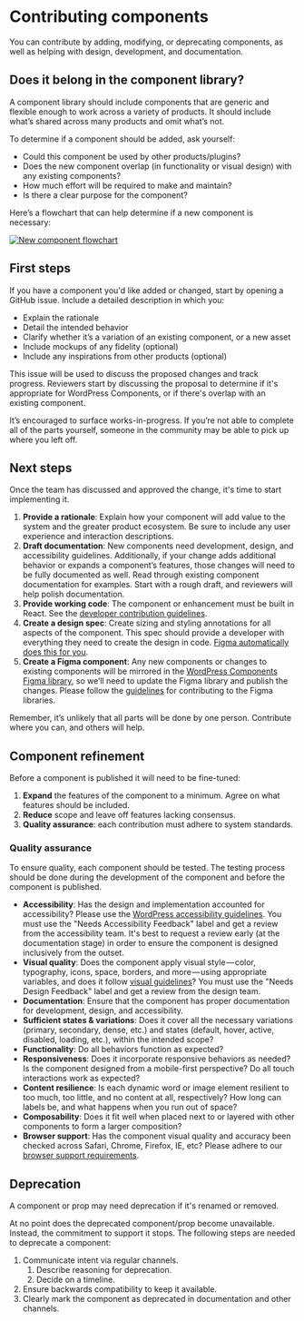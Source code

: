 # Contributing components

You can contribute by adding, modifying, or deprecating components, as well as helping with design, development, and documentation.

## Does it belong in the component library?

A component library should include components that are generic and flexible enough to work across a variety of products. It should include what’s shared across many products and omit what’s not. 

To determine if a component should be added, ask yourself:

- Could this component be used by other products/plugins?
- Does the new component overlap (in functionality or visual design) with any existing components?
- How much effort will be required to make and maintain?
- Is there a clear purpose for the component?

Here’s a flowchart that can help determine if a new component is necessary:

[![New component flowchart](https://wordpress.org/gutenberg/files/2019/07/New_component_flowchart.png)](https://coggle.it/diagram/WtUSrld3uAYZHsn-/t/new-ui-component/992b38cbe685d897b4aec6d0dd93cc4b47c06e0d4484eeb0d7d9a47fb2c48d94)

## First steps

If you have a component you'd like added or changed, start by opening a GitHub issue. Include a detailed description in which you:

- Explain the rationale
- Detail the intended behavior
- Clarify whether it’s a variation of an existing component, or a new asset
- Include mockups of any fidelity (optional)
- Include any inspirations from other products (optional)

This issue will be used to discuss the proposed changes and track progress. Reviewers start by discussing the proposal to determine if it's appropriate for WordPress Components, or if there's overlap with an existing component.

It’s encouraged to surface works-in-progress. If you’re not able to complete all of the parts yourself, someone in the community may be able to pick up where you left off.

## Next steps

Once the team has discussed and approved the change, it's time to start implementing it.

1. **Provide a rationale**: Explain how your component will add value to the system and the greater product ecosystem. Be sure to include any user experience and interaction descriptions.
2. **Draft documentation**: New components need development, design, and accessibility guidelines. Additionally, if your change adds additional behavior or expands a component’s features, those changes will need to be fully documented as well. Read through existing component documentation for examples. Start with a rough draft, and reviewers will help polish documentation.
3. **Provide working code**: The component or enhancement must be built in React. See the [developer contribution guidelines](https://github.com/WordPress/gutenberg/blob/HEAD/docs/contributors/code/develop.md).
4. **Create a design spec**: Create sizing and styling annotations for all aspects of the component. This spec should provide a developer with everything they need to create the design in code. [Figma automatically does this for you](https://help.figma.com/article/32-developer-handoff).
5. **Create a Figma component**: Any new components or changes to existing components will be mirrored in the [WordPress Components Figma library](https://www.figma.com/file/ZtN5xslEVYgzU7Dd5CxgGZwq/WordPress-Components?node-id=735%3A0), so we’ll need to update the Figma library and publish the changes. Please follow the [guidelines](https://www.figma.com/file/ZtN5xslEVYgzU7Dd5CxgGZwq/WordPress-Components?node-id=746%3A38) for contributing to the Figma libraries.

Remember, it’s unlikely that all parts will be done by one person. Contribute where you can, and others will help.

## Component refinement

Before a component is published it will need to be fine-tuned:

1. **Expand** the features of the component to a minimum. Agree on what features should be included.
2. **Reduce** scope and leave off features lacking consensus.
3. **Quality assurance**: each contribution must adhere to system standards.

### Quality assurance

To ensure quality, each component should be tested. The testing process should be done during the development of the component and before the component is published. 

- **Accessibility**: Has the design and implementation accounted for accessibility? Please use the [WordPress accessibility guidelines](https://make.wordpress.org/accessibility/handbook/best-practices/). You must use the "Needs Accessibility Feedback" label and get a review from the accessibility team. It's best to request a review early (at the documentation stage) in order to ensure the component is designed inclusively from the outset.
- **Visual quality**: Does the component apply visual style — color, typography, icons, space, borders, and more — using appropriate variables, and does it follow [visual guidelines](https://make.wordpress.org/design/handbook/design-guide/)? You must use the "Needs Design Feedback" label and get a review from the design team.
- **Documentation**: Ensure that the component has proper documentation for development, design, and accessibility.
- **Sufficient states & variations**: Does it cover all the necessary variations (primary, secondary, dense, etc.) and states (default, hover, active, disabled, loading, etc.), within the intended scope?
- **Functionality**: Do all behaviors function as expected?
- **Responsiveness**: Does it incorporate responsive behaviors as needed? Is the component designed from a mobile-first perspective? Do all touch interactions work as expected?
- **Content resilience**: Is each dynamic word or image element resilient to too much, too little, and no content at all, respectively? How long can labels be, and what happens when you run out of space?
- **Composability**: Does it fit well when placed next to or layered with other components to form a larger composition?
- **Browser support**: Has the component visual quality and accuracy been checked across Safari, Chrome, Firefox, IE, etc? Please adhere to our [browser support requirements](https://github.com/WordPress/gutenberg/blob/HEAD/packages/browserslist-config/index.js).

## Deprecation

A component or prop may need deprecation if it's renamed or removed.

At no point does the deprecated component/prop become unavailable. Instead, the commitment to support it stops. The following steps are needed to deprecate a component:

1. Communicate intent via regular channels.
    1. Describe reasoning for deprecation.
    2. Decide on a timeline.
2. Ensure backwards compatibility to keep it available.
3. Clearly mark the component as deprecated in documentation and other channels.
